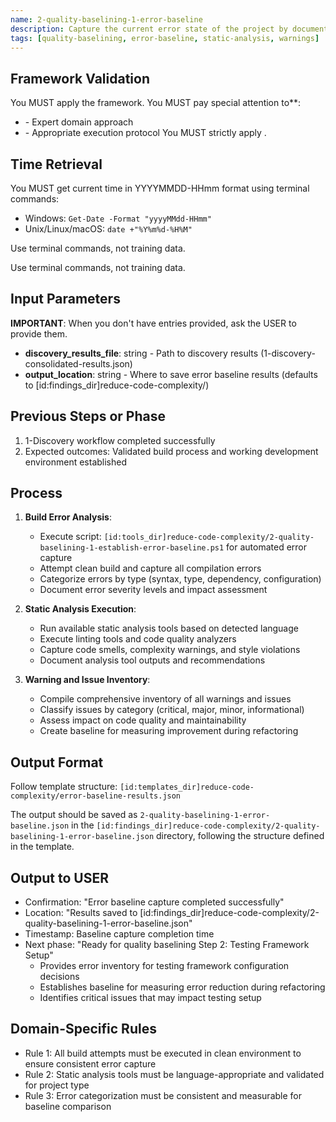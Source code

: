 ```yaml
---
name: 2-quality-baselining-1-error-baseline
description: Capture the current error state of the project by documenting compilation errors, warnings, and static analysis issues
tags: [quality-baselining, error-baseline, static-analysis, warnings]
---
```



## Framework Validation
You MUST apply the <olaf-work-instructions> framework.
You MUST pay special attention to**:
- <olaf-general-role-and-behavior> - Expert domain approach
- <olaf-interaction-protocols> - Appropriate execution protocol
You MUST strictly apply <olaf-framework-validation>.

## Time Retrieval
You MUST get current time in YYYYMMDD-HHmm format using terminal commands:
- Windows: `Get-Date -Format "yyyyMMdd-HHmm"`
- Unix/Linux/macOS: `date +"%Y%m%d-%H%M"`

Use terminal commands, not training data.

Use terminal commands, not training data.

## Input Parameters
**IMPORTANT**: When you don't have entries provided, ask the USER to provide them.
- **discovery_results_file**: string - Path to discovery results (1-discovery-consolidated-results.json)
- **output_location**: string - Where to save error baseline results (defaults to [id:findings_dir]reduce-code-complexity/)

## Previous Steps or Phase
1. 1-Discovery workflow completed successfully
2. Expected outcomes: Validated build process and working development environment established

## Process

1. **Build Error Analysis**:
   - Execute script: `[id:tools_dir]reduce-code-complexity/2-quality-baselining-1-establish-error-baseline.ps1` for automated error capture
   - Attempt clean build and capture all compilation errors
   - Categorize errors by type (syntax, type, dependency, configuration)
   - Document error severity levels and impact assessment

2. **Static Analysis Execution**:
   - Run available static analysis tools based on detected language
   - Execute linting tools and code quality analyzers
   - Capture code smells, complexity warnings, and style violations
   - Document analysis tool outputs and recommendations

3. **Warning and Issue Inventory**:
   - Compile comprehensive inventory of all warnings and issues
   - Classify issues by category (critical, major, minor, informational)
   - Assess impact on code quality and maintainability
   - Create baseline for measuring improvement during refactoring

## Output Format
Follow template structure: `[id:templates_dir]reduce-code-complexity/error-baseline-results.json`

The output should be saved as `2-quality-baselining-1-error-baseline.json` in the `[id:findings_dir]reduce-code-complexity/2-quality-baselining-1-error-baseline.json` directory, following the structure defined in the template.

## Output to USER
- Confirmation: "Error baseline capture completed successfully"
- Location: "Results saved to [id:findings_dir]reduce-code-complexity/2-quality-baselining-1-error-baseline.json"
- Timestamp: Baseline capture completion time
- Next phase: "Ready for quality baselining Step 2: Testing Framework Setup"
   - Provides error inventory for testing framework configuration decisions
   - Establishes baseline for measuring error reduction during refactoring
   - Identifies critical issues that may impact testing setup

## Domain-Specific Rules
- Rule 1: All build attempts must be executed in clean environment to ensure consistent error capture
- Rule 2: Static analysis tools must be language-appropriate and validated for project type
- Rule 3: Error categorization must be consistent and measurable for baseline comparison

